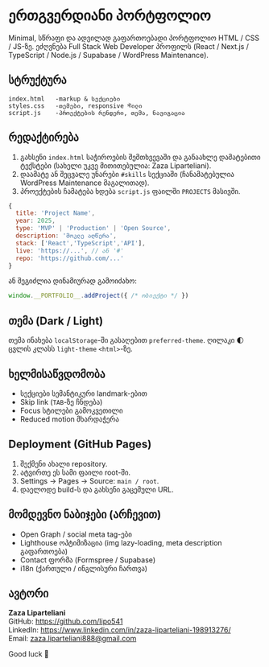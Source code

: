 # ერთგვერდიანი პორტფოლიო

Minimal, სწრაფი და ადვილად გაფართოებადი პორტფოლიო HTML / CSS / JS-ზე. ეძღვნება Full Stack Web Developer პროფილს (React / Next.js / TypeScript / Node.js / Supabase / WordPress Maintenance).

## სტრუქტურა
```
index.html   -markup & სექციები
styles.css   -თემები, responsive স্টილი
script.js    -პროექტების რენდერი, თემა, ნავიგაცია
```

## რედაქტირება
1. გახსენი `index.html` საჭიროების შემთხვევაში და განაახლე დამატებითი ტექსტები (სახელი უკვე მითითებულია: Zaza Liparteliani).
2. დაამატე ან შეცვალე უნარები `#skills` სექციაში (ჩანამატებულია WordPress Maintenance მაგალითად).
3. პროექტების ჩამატება ხდება `script.js` ფაილში `PROJECTS` მასივში.
```js
{
  title: 'Project Name',
  year: 2025,
  type: 'MVP' | 'Production' | 'Open Source',
  description: 'მოკლე აღწერა',
  stack: ['React','TypeScript','API'],
  live: 'https://...', // ან '#'
  repo: 'https://github.com/...'
}
```
ან შეგიძლია დინამიურად გამოიძახო:
```js
window.__PORTFOLIO__.addProject({ /* ობიექტი */ })
```

## თემა (Dark / Light)
თემა ინახება `localStorage`-ში გასაღებით `preferred-theme`. ღილაკი 🌓 ცვლის კლასს `light-theme` `<html>`-ზე.

## ხელმისაწვდომობა
- სექციები სემანტიკური landmark-ებით
- Skip link (`TAB`-ზე ჩნდება)
- Focus სტილები გამოკვეთილი
- Reduced motion მხარდაჭერა

## Deployment (GitHub Pages)
1. შექმენი ახალი repository.
2. ატვირთე ეს სამი ფაილი root-ში.
3. Settings → Pages → Source: `main / root`.
4. დაელოდე build-ს და გახსენი გაცემული URL.

## მომდევნო ნაბიჯები (არჩევით)
- Open Graph / social meta tag-ები
- Lighthouse ოპტიმიზაცია (img lazy-loading, meta description გაფართოება)
- Contact ფორმა (Formspree / Supabase)
- i18n (ქართული / ინგლისური ჩართვა)

## ავტორი
**Zaza Liparteliani**  
GitHub: https://github.com/lipo541  
LinkedIn: https://www.linkedin.com/in/zaza-liparteliani-198913276/  
Email: zaza.liparteliani888@gmail.com

Good luck 🚀
